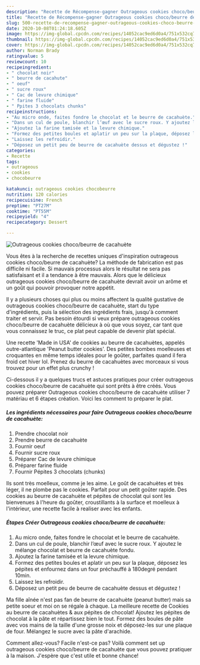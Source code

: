 ```yaml
---
description: "Recette de Récompense-gagner Outrageous cookies choco/beurre de cacahuète"
title: "Recette de Récompense-gagner Outrageous cookies choco/beurre de cacahuète"
slug: 500-recette-de-recompense-gagner-outrageous-cookies-choco-beurre-de-cacahuete
date: 2020-10-08T01:24:18.605Z
image: https://img-global.cpcdn.com/recipes/14052cac9ed6d0a4/751x532cq70/outrageous-cookies-chocobeurre-de-cacahuete-photo-principale-de-la-recette.jpg
thumbnail: https://img-global.cpcdn.com/recipes/14052cac9ed6d0a4/751x532cq70/outrageous-cookies-chocobeurre-de-cacahuete-photo-principale-de-la-recette.jpg
cover: https://img-global.cpcdn.com/recipes/14052cac9ed6d0a4/751x532cq70/outrageous-cookies-chocobeurre-de-cacahuete-photo-principale-de-la-recette.jpg
author: Norman Brady
ratingvalue: 5
reviewcount: 10
recipeingredient:
- " chocolat noir"
- " beurre de cacahute"
- " oeuf"
- " sucre roux"
- " Cac de levure chimique"
- " farine fluide"
- " Ppites 3 chocolats chunks"
recipeinstructions:
- "Au micro onde, faites fondre le chocolat et le beurre de cacahuète."
- "Dans un cul de poule, blanchir l’œuf avec le sucre roux. Y ajoutez le mélange chocolat et beurre de cacahuète fondu."
- "Ajoutez la farine tamisée et la levure chimique."
- "Formez des petites boules et aplatir un peu sur la plaque, déposez les pépites et enfournez dans un four préchauffé à 180degré pendant 10min."
- "Laissez les refroidir."
- "Déposez un petit peu de beurre de cacahuète dessus et dégustez !"
categories:
- Recette
tags:
- outrageous
- cookies
- chocobeurre

katakunci: outrageous cookies chocobeurre 
nutrition: 120 calories
recipecuisine: French
preptime: "PT27M"
cooktime: "PT55M"
recipeyield: "4"
recipecategory: Dessert

---
```



![Outrageous cookies choco/beurre de cacahuète](https://img-global.cpcdn.com/recipes/14052cac9ed6d0a4/751x532cq70/outrageous-cookies-chocobeurre-de-cacahuete-photo-principale-de-la-recette.jpg)

Vous êtes à la recherche de recettes uniques d'inspiration outrageous cookies choco/beurre de cacahuète? La méthode de fabrication est pas difficile ni facile. Si mauvais processus alors le résultat ne sera pas satisfaisant et il a tendance à être mauvais. Alors que le délicieux outrageous cookies choco/beurre de cacahuète devrait avoir un arôme et un goût qui pouvoir provoquer notre appétit.

Il y a plusieurs choses qui plus ou moins affectent la qualité gustative de outrageous cookies choco/beurre de cacahuète, start du type d'ingrédients, puis la sélection des ingrédients frais, jusqu'à comment traiter et servir. Pas besoin étourdi si veux prépare outrageous cookies choco/beurre de cacahuète délicieux à où que vous soyez, car tant que vous connaissez le truc, ce plat peut capable de devenir plat spécial.

Une recette &#39;Made in USA&#39; de cookies au beurre de cacahuètes, appelés outre-atlantique &#39;Peanut butter cookies&#39;. Des petites bombes moelleuses et croquantes en même temps idéales pour le goûter, parfaites quand il fera froid cet hiver lol. Prenez du beurre de cacahuètes avec morceaux si vous trouvez pour un effet plus crunchy !


Ci-dessous il y a quelques trucs et astuces pratiques pour créer outrageous cookies choco/beurre de cacahuète qui sont prêts à être créés. Vous pouvez préparer Outrageous cookies choco/beurre de cacahuète utiliser 7 matériau et 6 étapes création. Voici les comment to préparer le plat.

<!--inarticleads1-->

##### Les ingrédients nécessaires pour faire Outrageous cookies choco/beurre de cacahuète:

1. Prendre  chocolat noir
1. Prendre  beurre de cacahuète
1. Fournir  oeuf
1. Fournir  sucre roux
1. Préparer  Cac de levure chimique
1. Préparer  farine fluide
1. Fournir  Pépites 3 chocolats (chunks)


Ils sont très moelleux, comme je les aime. Le goût de cacahuètes et très léger, il ne plombe pas le cookies. Parfait pour un petit goûter rapide. Des cookies au beurre de cacahuète et pépites de chocolat qui sont les bienvenues à l&#39;heure du goûter, croustillants à la surface et moelleux à l&#39;intérieur, une recette facile à realiser avec les enfants. 

<!--inarticleads2-->

##### Étapes Créer Outrageous cookies choco/beurre de cacahuète:

1. Au micro onde, faites fondre le chocolat et le beurre de cacahuète.
1. Dans un cul de poule, blanchir l’œuf avec le sucre roux. Y ajoutez le mélange chocolat et beurre de cacahuète fondu.
1. Ajoutez la farine tamisée et la levure chimique.
1. Formez des petites boules et aplatir un peu sur la plaque, déposez les pépites et enfournez dans un four préchauffé à 180degré pendant 10min.
1. Laissez les refroidir.
1. Déposez un petit peu de beurre de cacahuète dessus et dégustez !


Ma fille aînée n&#39;est pas fan de beurre de cacahuète (peanut butter) mais sa petite soeur et moi on se régale à chaque. La meilleure recette de Cookies au beurre de cacahuètes &amp; aux pépites de chocolat! Ajoutez les pépites de chocolat à la pâte et répartissez bien le tout. Formez des boules de pâte avec vos mains de la taille d&#39;une grosse noix et déposez-les sur une plaque de four. Mélangez le sucre avec la pâte d&#39;arachide. 


Comment allez-vous? Facile n'est-ce pas? Voilà comment set up outrageous cookies choco/beurre de cacahuète que vous pouvez pratiquer à la maison. J'espère que c'est utile et bonne chance!
